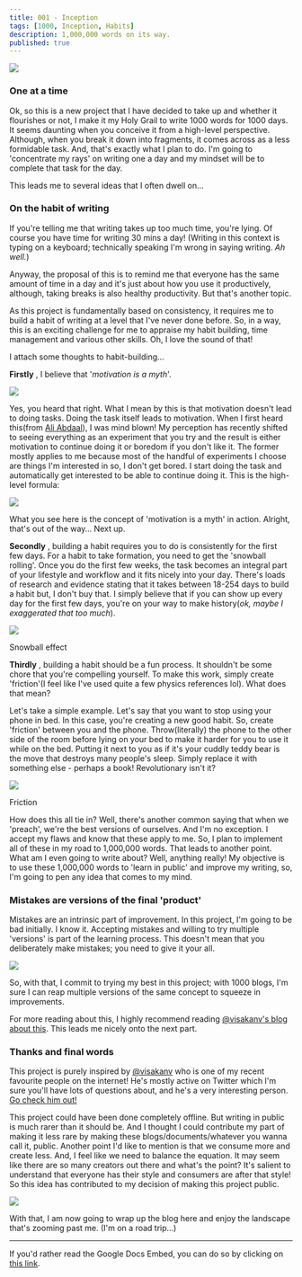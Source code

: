 ```yaml
---
title: 001 - Inception
tags: [1000, Inception, Habits]
description: 1,000,000 words on its way.
published: true
---
```


![](RackMultipart20200808-4-83rj5f_html_a7b4ee61d731fe0e.png)

### **One at a time**

Ok, so this is a new project that I have decided to take up and whether it flourishes or not, I make it my Holy Grail to write 1000 words for 1000 days. It seems daunting when you conceive it from a high-level perspective. Although, when you break it down into fragments, it comes across as a less formidable task. And, that&#39;s exactly what I plan to do. I&#39;m going to &#39;concentrate my rays&#39; on writing one a day and my mindset will be to complete that task for the day.

This leads me to several ideas that I often dwell on…

### **On the habit of writing**

If you&#39;re telling me that writing takes up too much time, you&#39;re lying. Of course you have time for writing 30 mins a day! (Writing in this context is typing on a keyboard; technically speaking I&#39;m wrong in saying writing. _Ah well._)

Anyway, the proposal of this is to remind me that everyone has the same amount of time in a day and it&#39;s just about how you use it productively, although, taking breaks is also healthy productivity. But that&#39;s another topic.

As this project is fundamentally based on consistency, it requires me to build a habit of writing at a level that I&#39;ve never done before. So, in a way, this is an exciting challenge for me to appraise my habit building, time management and various other skills. Oh, I love the sound of that!

I attach some thoughts to habit-building...

**Firstly** , I believe that &#39;_motivation is a myth_&#39;.

![](RackMultipart20200808-4-83rj5f_html_a21c7e9c135cf5cc.png)

Yes, you heard that right. What I mean by this is that motivation doesn&#39;t lead to doing tasks. Doing the task itself leads to motivation. When I first heard this(from [Ali Abdaal](https://www.youtube.com/watch?v=kzAuvOr-YsM)), I was mind blown! My perception has recently shifted to seeing everything as an experiment that you try and the result is either motivation to continue doing it or boredom if you don&#39;t like it. The former mostly applies to me because most of the handful of experiments I choose are things I&#39;m interested in so, I don&#39;t get bored. I start doing the task and automatically get interested to be able to continue doing it. This is the high-level formula:

![](RackMultipart20200808-4-83rj5f_html_ce341fce20809696.png)

What you see here is the concept of &#39;motivation is a myth&#39; in action. Alright, that&#39;s out of the way… Next up.

**Secondly** , building a habit requires you to do is consistently for the first few days. For a habit to take formation, you need to get the &#39;snowball rolling&#39;. Once you do the first few weeks, the task becomes an integral part of your lifestyle and workflow and it fits nicely into your day. There&#39;s loads of research and evidence stating that it takes between 18-254 days to build a habit but, I don&#39;t buy that. I simply believe that if you can show up every day for the first few days, you&#39;re on your way to make history(_ok, maybe I exaggerated that too much_).

![](RackMultipart20200808-4-83rj5f_html_47c7d06300f14061.png)

Snowball effect

**Thirdly** , building a habit should be a fun process. It shouldn&#39;t be some chore that you&#39;re compelling yourself. To make this work, simply create &#39;friction&#39;(I feel like I&#39;ve used quite a few physics references lol). What does that mean?

Let&#39;s take a simple example. Let&#39;s say that you want to stop using your phone in bed. In this case, you&#39;re creating a new good habit. So, create &#39;friction&#39; between you and the phone. Throw(literally) the phone to the other side of the room before lying on your bed to make it harder for you to use it while on the bed. Putting it next to you as if it&#39;s your cuddly teddy bear is the move that destroys many people&#39;s sleep. Simply replace it with something else - perhaps a book! Revolutionary isn&#39;t it?

![](RackMultipart20200808-4-83rj5f_html_306adf8b16abcea.png)

Friction

How does this all tie in? Well, there&#39;s another common saying that when we &#39;preach&#39;, we&#39;re the best versions of ourselves. And I&#39;m no exception. I accept my flaws and know that these apply to me. So, I plan to implement all of these in my road to 1,000,000 words. That leads to another point. What am I even going to write about? Well, anything really! My objective is to use these 1,000,000 words to &#39;learn in public&#39; and improve my writing, so, I&#39;m going to pen any idea that comes to my mind.

### **Mistakes are versions of the final &#39;product&#39;**

Mistakes are an intrinsic part of improvement. In this project, I&#39;m going to be bad initially. I know it. Accepting mistakes and willing to try multiple &#39;versions&#39; is part of the learning process. This doesn&#39;t mean that you deliberately make mistakes; you need to give it your all.

![](RackMultipart20200808-4-83rj5f_html_56d9412f89953f7.png)

So, with that, I commit to trying my best in this project; with 1000 blogs, I&#39;m sure I can reap multiple versions of the same concept to squeeze in improvements.

For more reading about this, I highly recommend reading [@visakanv&#39;s blog about this](http://visakanv.com/1000/0784-embody-the-chaos-school-of-art/). This leads me nicely onto the next part.

### **Thanks and final words**

This project is purely inspired by [@visakanv](https://twitter.com/visakanv?ref_src=twsrc%5Egoogle%7Ctwcamp%5Eserp%7Ctwgr%5Eauthor) who is one of my recent favourite people on the internet! He&#39;s mostly active on Twitter which I&#39;m sure you&#39;ll have lots of questions about, and he&#39;s a very interesting person. [Go check him out!]()

This project could have been done completely offline. But writing in public is much rarer than it should be. And I thought I could contribute my part of making it less rare by making these blogs/documents/whatever you wanna call it, public. Another point I&#39;d like to mention is that we consume more and create less. And, I feel like we need to balance the equation. It may seem like there are so many creators out there and what&#39;s the point? It&#39;s salient to understand that everyone has their style and consumers are after that style! So this idea has contributed to my decision of making this project public.

![](RackMultipart20200808-4-83rj5f_html_22615957555a2a10.png)

With that, I am now going to wrap up the blog here and enjoy the landscape that&#39;s zooming past me. (I&#39;m on a road trip…)

---

If you'd rather read the Google Docs Embed, you can do so by clicking on [this link](https://docs.google.com/document/d/e/2PACX-1vTAi2FChgapv-NDL894P1tKP8cCLnFLCExqSls79Y6HcolCyoqUWueo0aVQFzwaBzVild4T4By3C6Og/pub?embedded=true).
